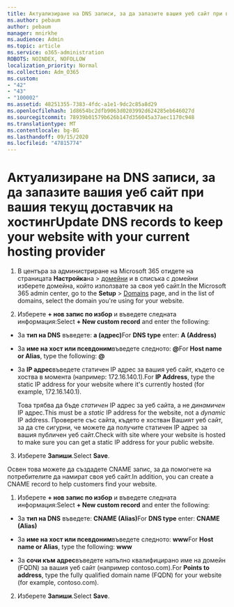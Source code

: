 ```yaml
---
title: Актуализиране на DNS записи, за да запазите вашия уеб сайт при вашия текущ доставчик на хостинг
ms.author: pebaum
author: pebaum
manager: mnirkhe
ms.audience: Admin
ms.topic: article
ms.service: o365-administration
ROBOTS: NOINDEX, NOFOLLOW
localization_priority: Normal
ms.collection: Adm_O365
ms.custom:
- "42"
- "43"
- "100002"
ms.assetid: 48251355-7383-4fdc-a1e1-9dc2c85a8d29
ms.openlocfilehash: 1d8654bc2dfb9063d0203992d624285eb646027d
ms.sourcegitcommit: 78939b01579b626b147d356045a37aec1170c948
ms.translationtype: MT
ms.contentlocale: bg-BG
ms.lasthandoff: 09/15/2020
ms.locfileid: "47815774"
---
```

# <a name="update-dns-records-to-keep-your-website-with-your-current-hosting-provider"></a><span data-ttu-id="0bc1f-102">Актуализиране на DNS записи, за да запазите вашия уеб сайт при вашия текущ доставчик на хостинг</span><span class="sxs-lookup"><span data-stu-id="0bc1f-102">Update DNS records to keep your website with your current hosting provider</span></span>

1. <span data-ttu-id="0bc1f-103">В центъра за администриране на Microsoft 365 отидете на страницата **Настройка**на  >  [домейни](https://admin.microsoft.com/Adminportal#/Domains) и в списъка с домейни изберете домейна, който използвате за своя уеб сайт.</span><span class="sxs-lookup"><span data-stu-id="0bc1f-103">In the Microsoft 365 admin center, go to the **Setup** > [Domains](https://admin.microsoft.com/Adminportal#/Domains) page, and in the list of domains, select the domain you're using for your website.</span></span>

2. <span data-ttu-id="0bc1f-104">Изберете **+ нов запис по избор** и въведете следната информация:</span><span class="sxs-lookup"><span data-stu-id="0bc1f-104">Select **+ New custom record** and enter the following:</span></span>

  - <span data-ttu-id="0bc1f-105">За **тип на DNS** въведете: **a (адрес)**</span><span class="sxs-lookup"><span data-stu-id="0bc1f-105">For **DNS type** enter: **A (Address)**</span></span>

  - <span data-ttu-id="0bc1f-106">За **име на хост или псевдоним**въведете следното: **@**</span><span class="sxs-lookup"><span data-stu-id="0bc1f-106">For **Host name or Alias**, type the following: **@**</span></span>

  - <span data-ttu-id="0bc1f-107">За **IP адрес**въведете статичен IP адрес за вашия уеб сайт, където се хоства в момента (например: 172.16.140.1).</span><span class="sxs-lookup"><span data-stu-id="0bc1f-107">For **IP Address**, type the static IP address for your website where it's currently hosted (for example, 172.16.140.1).</span></span>

    <span data-ttu-id="0bc1f-108">Това трябва да бъде  *статичен*  IP адрес за уеб сайта, а не  *динамичен*  IP адрес.</span><span class="sxs-lookup"><span data-stu-id="0bc1f-108">This must be a  *static*  IP address for the website, not a  *dynamic*  IP address.</span></span> <span data-ttu-id="0bc1f-109">Проверете със сайта, където е хостван Вашият уеб сайт, за да сте сигурни, че можете да получите статичен IP адрес за вашия публичен уеб сайт.</span><span class="sxs-lookup"><span data-stu-id="0bc1f-109">Check with site where your website is hosted to make sure you can get a static IP address for your public website.</span></span>

3. <span data-ttu-id="0bc1f-110">Изберете **Запиши**.</span><span class="sxs-lookup"><span data-stu-id="0bc1f-110">Select **Save**.</span></span>

<span data-ttu-id="0bc1f-111">Освен това можете да създадете CNAME запис, за да помогнете на потребителите да намират своя уеб сайт.</span><span class="sxs-lookup"><span data-stu-id="0bc1f-111">In addition, you can create a CNAME record to help customers find your website.</span></span>
  
1. <span data-ttu-id="0bc1f-112">Изберете **+ нов запис по избор** и въведете следната информация:</span><span class="sxs-lookup"><span data-stu-id="0bc1f-112">Select **+ New custom record** and enter the following:</span></span>

  - <span data-ttu-id="0bc1f-113">За **тип на DNS** въведете: **CNAME (Alias)**</span><span class="sxs-lookup"><span data-stu-id="0bc1f-113">For **DNS type** enter: **CNAME (Alias)**</span></span>

  - <span data-ttu-id="0bc1f-114">За **име на хост или псевдоним**въведете следното: **www**</span><span class="sxs-lookup"><span data-stu-id="0bc1f-114">For **Host name or Alias**, type the following: **www**</span></span>

  - <span data-ttu-id="0bc1f-115">За **сочи към адрес**въведете напълно квалифицирано име на домейн (FQDN) за вашия уеб сайт (например contoso.com).</span><span class="sxs-lookup"><span data-stu-id="0bc1f-115">For **Points to address**, type the fully qualified domain name (FQDN) for your website (for example, contoso.com).</span></span>

2. <span data-ttu-id="0bc1f-116">Изберете **Запиши**.</span><span class="sxs-lookup"><span data-stu-id="0bc1f-116">Select **Save**.</span></span>
